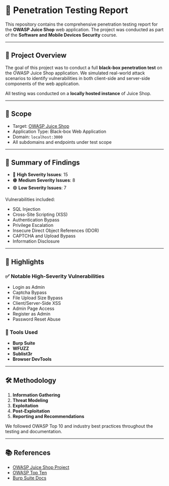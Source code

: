 # 🔐 Penetration Testing Report

This repository contains the comprehensive penetration testing report for the **OWASP Juice Shop** web application. The project was conducted as part of the **Software and Mobile Devices Security** course.

---

## 📄 Project Overview

The goal of this project was to conduct a full **black-box penetration test** on the OWASP Juice Shop application. We simulated real-world attack scenarios to identify vulnerabilities in both client-side and server-side components of the web application.

All testing was conducted on a **locally hosted instance** of Juice Shop.

---

## 📌 Scope

- Target: [OWASP Juice Shop](https://github.com/juice-shop/juice-shop) 
- Application Type: Black-box Web Application
- Domain: `localhost:3000`
- All subdomains and endpoints under test scope

---

## 📝 Summary of Findings

- 🔴 **High Severity Issues**: 15
- 🟠 **Medium Severity Issues**: 8
- 🟢 **Low Severity Issues**: 7

Vulnerabilities included:
- SQL Injection
- Cross-Site Scripting (XSS)
- Authentication Bypass
- Privilege Escalation
- Insecure Direct Object References (IDOR)
- CAPTCHA and Upload Bypass
- Information Disclosure

---

## 📌 Highlights

### ✅ Notable High-Severity Vulnerabilities

- Login as Admin 
- Captcha Bypass
- File Upload Size Bypass
- Client/Server-Side XSS
- Admin Page Access
- Register as Admin
- Password Reset Abuse

### 🔧 Tools Used

- **Burp Suite**
- **WFUZZ**
- **Sublist3r**
- **Browser DevTools**

---

## 🛠️ Methodology

1. **Information Gathering**
2. **Threat Modeling**
3. **Exploitation**
4. **Post-Exploitation**
5. **Reporting and Recommendations**

We followed OWASP Top 10 and industry best practices throughout the testing and documentation.

---
## 📚 References

- [OWASP Juice Shop Project](https://owasp.org/www-project-juice-shop/)
- [OWASP Top Ten](https://owasp.org/www-project-top-ten/)
- [Burp Suite Docs](https://portswigger.net/burp)

